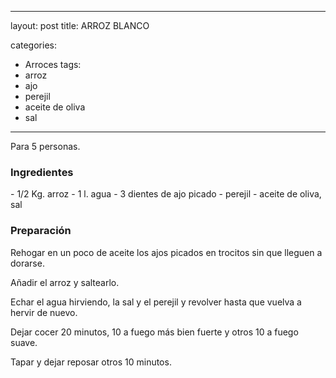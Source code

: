 
---
layout: post
title: ARROZ BLANCO

categories:
- Arroces
tags:
- arroz
- ajo
- perejil
- aceite de oliva
- sal
---
Para 5 personas.

<h3>Ingredientes</h3>
- 1/2 Kg. arroz
- 1 l. agua
- 3 dientes de ajo picado
- perejil
- aceite de oliva, sal

<h3>Preparación</h3>
Rehogar en un poco de aceite los ajos picados en trocitos sin que lleguen a dorarse.

Añadir el arroz y saltearlo.

Echar el agua hirviendo, la sal y el perejil y revolver hasta que vuelva a hervir de nuevo.

Dejar cocer 20 minutos, 10 a fuego más bien fuerte y otros 10 a fuego suave.

Tapar y dejar reposar otros 10 minutos.